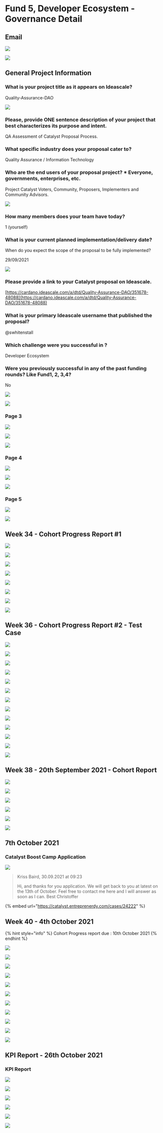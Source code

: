# Fund 5, Developer Ecosystem - Governance Detail

## Email

![](../../../.gitbook/assets/2021-08-13.png)

![](../../../.gitbook/assets/2021-08-13-1-.png)

## General Project Information

### What is your project title as it appears on Ideascale?

Quality-Assurance-DAO

![](../../../.gitbook/assets/2021-08-13-2-.png)

### Please, provide ONE sentence description of your project that best characterizes its purpose and intent.

QA Assessment of Catalyst Proposal Process.

### What specific industry does your proposal cater to?

Quality Assurance / Information Technology

### Who are the end users of your proposal project? \* Everyone, governments, enterprises, etc.

Project Catalyst Voters, Community, Proposers, Implementers and Community Advisors.

![](../../../.gitbook/assets/2021-08-13-3-.png)

### How many members does your team have today?

1 (yourself)

### What is your current planned implementation/delivery date?

When do you expect the scope of the proposal to be fully implemented?

29/09/2021

![](../../../.gitbook/assets/2021-08-13-4-.png)

### Please provide a link to your Catalyst proposal on Ideascale.

[https://cardano.ideascale.com/a/dtd/Quality-Assurance-DAO/351678-48088](https://cardano.ideascale.com/a/dtd/Quality-Assurance-DAO/351678-48088)

### What is your primary Ideascale username that published the proposal?

@swhitenstall

### Which challenge were you successful in ?

Developer Ecosystem

### Were you previously successful in any of the past funding rounds? Like Fund1, 2, 3,4?

No

![](../../../.gitbook/assets/2021-08-13-5-.png)

![](../../../.gitbook/assets/2021-08-13-6-.png)

### Page 3

![](../../../.gitbook/assets/2021-08-13-7-.png)

![](../../../.gitbook/assets/2021-08-13-8-.png)

![](../../../.gitbook/assets/2021-08-13-9-.png)

### Page 4

![](<../../../.gitbook/assets/2021-08-13-10- (1) (1).png>)

![](../../../.gitbook/assets/2021-08-13-11-.png)

![](../../../.gitbook/assets/2021-08-13-12-.png)

### Page 5

![](../../../.gitbook/assets/2021-08-13-13-.png)

![](../../../.gitbook/assets/2021-08-13-14-.png)

## Week 34 - Cohort Progress Report #1

![](<../../../.gitbook/assets/2021-08-27 (1).png>)

![](../../../.gitbook/assets/2021-08-27-1-.png)

![](../../../.gitbook/assets/2021-08-27-2-.png)

![](../../../.gitbook/assets/2021-08-27-3-.png)

![](../../../.gitbook/assets/2021-08-27-4-.png)

![](../../../.gitbook/assets/2021-08-27-7-.png)

![](../../../.gitbook/assets/2021-08-27-8-.png)

![](../../../.gitbook/assets/2021-08-27-9-.png)

## Week 36 - Cohort Progress Report #2 - Test Case

![](../../../.gitbook/assets/2021-09-22.png)

![](../../../.gitbook/assets/2021-09-22-1-.png)

![](../../../.gitbook/assets/2021-09-22-2-.png)

![](../../../.gitbook/assets/2021-09-22-3-.png)

![](../../../.gitbook/assets/2021-09-22-5-.png)

![](../../../.gitbook/assets/2021-09-22-7-.png)

![](../../../.gitbook/assets/2021-09-22-8-.png)

![](../../../.gitbook/assets/2021-09-22-9-.png)

![](../../../.gitbook/assets/2021-09-22-10-.png)

![](../../../.gitbook/assets/2021-09-22-11-.png)

![](../../../.gitbook/assets/2021-09-22-12-.png)

![](../../../.gitbook/assets/2021-09-22-13-.png)

![](../../../.gitbook/assets/2021-09-22-14-.png)

## Week 38 - 20th September 2021 - Cohort Report

![](../../../.gitbook/assets/2021-09-28-2-.png)

![](../../../.gitbook/assets/2021-09-28-3-.png)

![](../../../.gitbook/assets/2021-09-28-4-.png)

![](../../../.gitbook/assets/2021-09-28-5-.png)

![](../../../.gitbook/assets/2021-09-28-6-.png)

![](../../../.gitbook/assets/2021-09-28-7-.png)

## 7th October 2021

### Catalyst Boost Camp Application

![](<../../../.gitbook/assets/2021-10-07 (1).png>)

> Kriss Baird, 30.09.2021 at 09:23
>
> Hi, and thanks for you application. We will get back to you at latest on the 13th of October. Feel free to contact me here and I will answer as soon as I can. Best Christoffer

{% embed url="https://catalyst.entreprenerdy.com/cases/24222" %}

## Week 40 - 4th October 2021

{% hint style="info" %}
Cohort Progress report due : 10th October 2021
{% endhint %}

![](<../../../.gitbook/assets/2021-10-11 (5).png>)

![](<../../../.gitbook/assets/2021-10-11 (6).png>)

![](<../../../.gitbook/assets/2021-10-11 (7).png>)

![](<../../../.gitbook/assets/2021-10-11 (8).png>)

![](<../../../.gitbook/assets/2021-10-11 (9).png>)

![](<../../../.gitbook/assets/2021-10-11 (10).png>)

![](<../../../.gitbook/assets/2021-10-11 (11).png>)

![](<../../../.gitbook/assets/2021-10-11 (12).png>)

![](<../../../.gitbook/assets/2021-10-11 (13).png>)

![](<../../../.gitbook/assets/2021-10-11 (14).png>)

![](<../../../.gitbook/assets/2021-10-11 (16).png>)

## KPI Report - 26th October 2021

### KPI Report

![](../../../.gitbook/assets/KPI-1.png)

![](../../../.gitbook/assets/KPI-2.png)

![](../../../.gitbook/assets/KPI-3.png)

![](../../../.gitbook/assets/2021-10-26.png)

![](<../../../.gitbook/assets/2021-10-26 (1).png>)

![](<../../../.gitbook/assets/2021-10-26 (2).png>)
